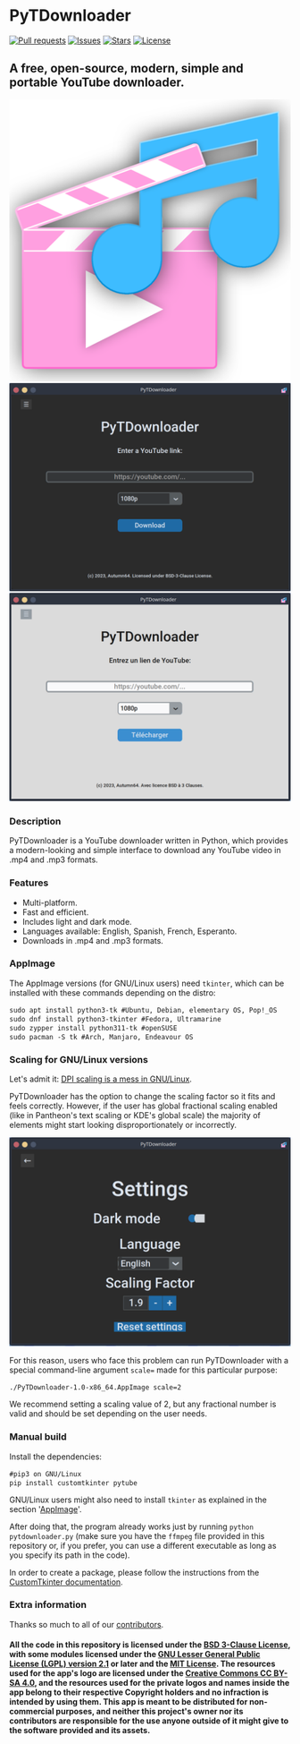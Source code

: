 # PyTDownloader
[![Pull requests](https://img.shields.io/badge/dynamic/json.svg?label=pull%20requests&style=for-the-badge&color=limegreen&url=https://codeberg.org/api/v1/repos/Autumn64/PyTDownloader&query=open_pr_counter)](https://codeberg.org/Autumn64/PyTDownloader/pulls)
[![Issues](https://img.shields.io/badge/dynamic/json.svg?label=issues&style=for-the-badge&color=red&url=https://codeberg.org/api/v1/repos/Autumn64/PyTDownloader&query=open_issues_count)](https://codeberg.org/Autumn64/PyTDownloader/issues)
[![Stars](https://img.shields.io/badge/dynamic/json.svg?label=stars&style=for-the-badge&color=yellow&url=https://codeberg.org/api/v1/repos/Autumn64/PyTDownloader&query=stars_count)](https://codeberg.org/Autumn64/PyTDownloader)
[![License](https://img.shields.io/badge/license-BSD--3--Clause-green?label=license&style=for-the-badge&url=)](https://codeberg.org/Autumn64/PyTDownloader/src/branch/main/LICENSE.txt)
## A free, open-source, modern, simple and portable YouTube downloader.

![App logo](logo.png)
![Screenshot 1](ss1.png)
![Screenshot 2](ss2.png)

### Description
PyTDownloader is a YouTube downloader written in Python, which provides a modern-looking and simple interface to download any YouTube video in .mp4 and .mp3 formats.

### Features
- Multi-platform.
- Fast and efficient.
- Includes light and dark mode.
- Languages available: English, Spanish, French, Esperanto.
- Downloads in .mp4 and .mp3 formats.

### AppImage
The AppImage versions (for GNU/Linux users) need `tkinter`, which can be installed with these commands depending on the distro:

```
sudo apt install python3-tk #Ubuntu, Debian, elementary OS, Pop!_OS
sudo dnf install python3-tkinter #Fedora, Ultramarine
sudo zypper install python311-tk #openSUSE
sudo pacman -S tk #Arch, Manjaro, Endeavour OS
```
### Scaling for GNU/Linux versions
Let's admit it: [DPI scaling is a mess in GNU/Linux](https://wiki.archlinux.org/title/HiDPI).

PyTDownloader has the option to change the scaling factor so it fits and feels correctly. However, if the user has global fractional scaling enabled (like in Pantheon's text scaling or KDE's global scale) the majority of elements might start looking disproportionately or incorrectly.

![Screenshot 3](ss3.png)

For this reason, users who face this problem can run PyTDownloader with a special command-line argument `scale=` made for this particular purpose:
```
./PyTDownloader-1.0-x86_64.AppImage scale=2
```
We recommend setting a scaling value of 2, but any fractional number is valid and should be set depending on the user needs.

### Manual build
Install the dependencies:
```
#pip3 on GNU/Linux
pip install customtkinter pytube
```
GNU/Linux users might also need to install `tkinter` as explained in the section '[AppImage](#appimage)'.

After doing that, the program already works just by running `python pytdownloader.py` (make sure you have the `ffmpeg` file provided in this repository or, if you prefer, you can use a different executable as long as you specify its path in the code).

In order to create a package, please follow the instructions from the [CustomTkinter documentation](https://customtkinter.tomschimansky.com/documentation/packaging).

### Extra information
Thanks so much to all of our [contributors](https://codeberg.org/Autumn64/PyTDownloader/activity/yearly).

#### All the code in this repository is licensed under the [BSD 3-Clause License](./LICENSE), with some modules licensed under the [GNU Lesser General Public License (LGPL) version 2.1](./LICENSES/LGPL-LICENSE.txt) or later and the [MIT License](./LICENSES/MIT-LICENSE.txt). The resources used for the app's logo are licensed under the [Creative Commons CC BY-SA 4.0](https://creativecommons.org/licenses/by-sa/4.0/), and the resources used for the private logos and names inside the app belong to their respective Copyright holders and no infraction is intended by using them. This app is meant to be distributed for non-commercial purposes, and neither this project's owner nor its contributors are responsible for the use anyone outside of it might give to the software provided and its assets.
